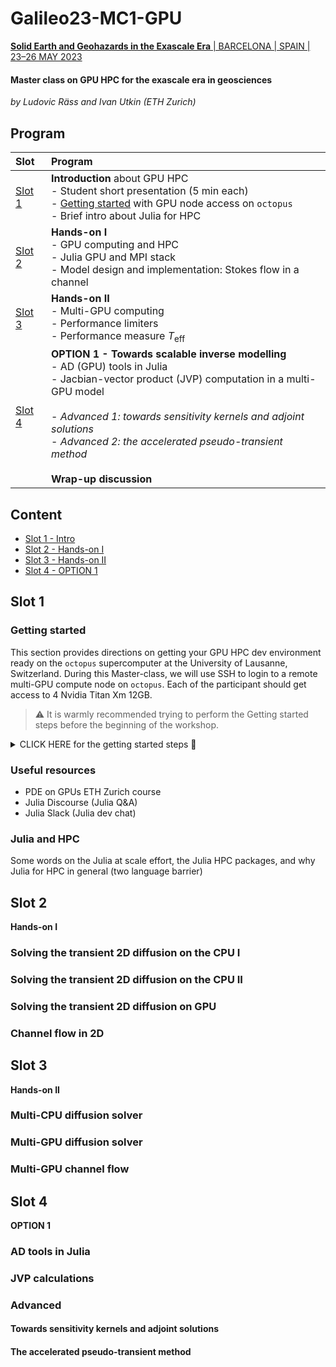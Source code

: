 # Galileo23-MC1-GPU

[**Solid Earth and Geohazards in the Exascale Era** | BARCELONA | SPAIN | 23–26 MAY 2023](https://egu-galileo.eu/gc11-solidearth/)

#### Master class on GPU HPC for the exascale era in geosciences

_by Ludovic Räss and Ivan Utkin (ETH Zurich)_
## Program
| Slot    | Program |
| :-----  | :----- |
| [Slot 1](#slot-1)  | **Introduction** about GPU HPC<br>- Student short presentation (5 min each) <br>- [Getting started](#getting-started) with GPU node access on `octopus`<br>- Brief intro about Julia for HPC |
| [Slot 2](#slot-2) | **Hands-on I**<br>- GPU computing and HPC<br>- Julia GPU and MPI stack<br>- Model design and implementation: Stokes flow in a channel |
| [Slot 3](#slot-3) | **Hands-on II**<br>- Multi-GPU computing<br>- Performance limiters<br>- Performance measure $T_\mathrm{eff}$ |
| [Slot 4](#slot-4) | **OPTION 1 - Towards scalable inverse modelling**<br>- AD (GPU) tools in Julia<br>- Jacbian-vector product (JVP) computation in a multi-GPU model<br><br>- _Advanced 1: towards sensitivity kernels and adjoint solutions_<br>- _Advanced 2: the accelerated pseudo-transient method_<br><br>  **Wrap-up discussion** |

## Content
- [Slot 1 - Intro](#slot-1)
- [Slot 2 - Hands-on I](#slot-2)
- [Slot 3 - Hands-on II](#slot-3)
- [Slot 4 - OPTION 1](#slot-4)

## Slot 1
### Getting started
This section provides directions on getting your GPU HPC dev environment ready on the `octopus` supercomputer at the University of Lausanne, Switzerland. During this Master-class, we will use SSH to login to a remote multi-GPU compute node on `octopus`. Each of the participant should get access to 4 Nvidia Titan Xm 12GB. 

> ⚠️ It is warmly recommended trying to perform the Getting started steps before the beginning of the workshop.

<details>
<summary>CLICK HERE for the getting started steps 🚀</summary>
<br>

In the following, we will give directions on how to use [VSCode](https://code.visualstudio.com) and the [Remote-SSH](https://marketplace.visualstudio.com/items?itemName=ms-vscode-remote.remote-ssh) extension to access the compute resources. However, feel free to access the resources using your preferred SSH setup.

1. Download [VSCode](https://code.visualstudio.com/download) on your laptop.
2. Install the [Remote-SSH](https://marketplace.visualstudio.com/items?itemName=ms-vscode-remote.remote-ssh) and [Julia](https://marketplace.visualstudio.com/items?itemName=julialang.language-julia) extensions.
3. Retrieve your **confidential** login credentials from the email you received titled "MC1 login credentials", namely your username `<username>` (in the format `courseXX`) and dedicated compute node ID `<nodeID>` (in the format `nodeXX`).
4. Setup a password-less SSH config to access `octopus` (see e.g. [here](https://linuxize.com/post/how-to-setup-passwordless-ssh-login/) on "how-to"). Ideally, use `ed25519` encryption.
5. [Edit the SSH config file](https://code.visualstudio.com/blogs/2019/10/03/remote-ssh-tips-and-tricks#_ssh-configuration-file) to add the infos about `octopus` login (replacing `<username>` with the username you got assigned - note the node ID should always be a 2 digit number):
    ```
    Host octo-login
      HostName achsrv0.unil.ch
      User <username>
      IdentityFile ~/.ssh/id_ed25519

    Host node<nodeID>
      HostName node<nodeID>.octopoda
      User <username>
      ProxyJump octo-login
    ```
6. Connect to your assigned node, check you are in your home folder (using `pwd`) and clone this repo into your home:
    ```
    git clone https://github.com/PTsolvers/Galileo23-MC1-GPU.git
    ```
7. Load the Julia, CUDA and MPI modules:
    ```
    module load julia cuda/11.4 openmpi/gcc83-314-c112
    ```
    and launch Julia typing `julia`.
8. In Julia, type `]` to enter the "package-mode". There, activate the current project and resolve the packages we will need typing:
    ```julia-repl
    (@v1.9) pkg> activate .
    
    (@Galileo23-MC1-GPU) pkg> instantiate
    ```
9. To make sure you are all set, check your CUDA and MPI install:
    ```julia-repl
    julia> using CUDA

    julia> CUDA.versioninfo()
    CUDA runtime 11.2, local installation
    CUDA driver 12.1
    NVIDIA driver 530.30.2
    
    # [skipped lines]
    
    4 devices:
      0: NVIDIA GeForce GTX TITAN X (sm_52, 11.918 GiB / 12.000 GiB available)
      1: NVIDIA GeForce GTX TITAN X (sm_52, 11.918 GiB / 12.000 GiB available)
      2: NVIDIA GeForce GTX TITAN X (sm_52, 11.918 GiB / 12.000 GiB available)
      3: NVIDIA GeForce GTX TITAN X (sm_52, 11.918 GiB / 12.000 GiB available)
    
    julia> MPI.MPI_LIBRARY_VERSION_STRING
    "Open MPI v3.1.4, package: Open MPI root@node01.octopoda Distribution, ident: 3.1.4, repo rev: v3.1.4, Apr 15, 2019\0"
    ```
10. Let's try now to run some basic plotting scripts within Julia and get the output inlined to VSCode. In the [scripts_start](scripts_start) folder, run the [visu_2D.jl](scripts_start/visu_2D.jl) script which should produce a heatmap of a Gaussian distribution in 2D.

11. Finally, you should at this stage be able to run the following scripts to make sure MPI-based GPU selection and GPU-aware MPI is running as expected in Julia. Exit Julia and go to the [scripts_start](scripts_start) folder:
    ```
    cd scripts_start
    ```
    Run the [hello_mpi_gpu.jl](scripts_start/hello_mpi_gpu.jl) script to make sure GPU selection works as expected:
    ```
    mpirun -np 4 -mca btl_openib_warn_default_gid_prefix 0 julia --project hello_mpi_gpu.jl
    ```
    Run the [alltoall_mpi_gpu.jl](scripts_start/alltoall_mpi_gpu.jl) script to verify GPU-aware MPI is working:
    ```
    mpirun -np 4 -mca btl_openib_warn_default_gid_prefix 0 julia --project alltoall_mpi_gpu.jl
    ```


If you made it here you should be all set :rocket:

#### The small print
Note that the following config is already set in your `.bashrc` to prepare the correct environment:
```sh
# User specific aliases and functions
# load modules
module load julia cuda/11.4 openmpi/gcc83-314-c112
# Julia setup
alias juliap='julia --project'
# new Preferences.jl based config
export JULIA_LOAD_PATH="$JULIA_LOAD_PATH:/soft/julia/julia_prefs/"
export JULIA_CUDA_MEMORY_POOL=none
```
<br>
</details>

### Useful resources
- PDE on GPUs ETH Zurich course
- Julia Discourse (Julia Q&A)
- Julia Slack (Julia dev chat)

### Julia and HPC
Some words on the Julia at scale effort, the Julia HPC packages, and why Julia for HPC in general (two language barrier)
## Slot 2
**Hands-on I**

### Solving the transient 2D diffusion on the CPU I

### Solving the transient 2D diffusion on the CPU II

### Solving the transient 2D diffusion on GPU

### Channel flow in 2D
## Slot 3
**Hands-on II**
### Multi-CPU diffusion solver

### Multi-GPU diffusion solver

### Multi-GPU channel flow
## Slot 4
**OPTION 1**
### AD tools in Julia

### JVP calculations

### Advanced
#### Towards sensitivity kernels and adjoint solutions

#### The accelerated pseudo-transient method
